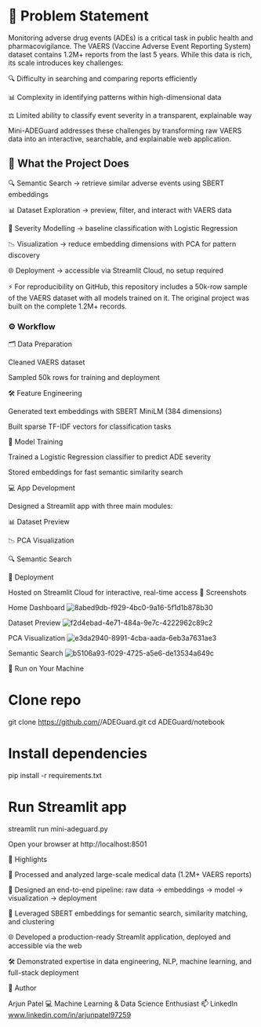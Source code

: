 # 📌 Problem Statement

Monitoring adverse drug events (ADEs) is a critical task in public health and pharmacovigilance.
The VAERS (Vaccine Adverse Event Reporting System) dataset contains 1.2M+ reports from the last 5 years. While this data is rich, its scale introduces key challenges:

🔍 Difficulty in searching and comparing reports efficiently

📊 Complexity in identifying patterns within high-dimensional data

⚖️ Limited ability to classify event severity in a transparent, explainable way

Mini-ADEGuard addresses these challenges by transforming raw VAERS data into an interactive, searchable, and explainable web application.

## 🎯 What the Project Does

🔍 Semantic Search → retrieve similar adverse events using SBERT embeddings

📊 Dataset Exploration → preview, filter, and interact with VAERS data

🧮 Severity Modelling → baseline classification with Logistic Regression

📉 Visualization → reduce embedding dimensions with PCA for pattern discovery

🌐 Deployment → accessible via Streamlit Cloud, no setup required

⚡ For reproducibility on GitHub, this repository includes a 50k-row sample of the VAERS dataset with all models trained on it.
The original project was built on the complete 1.2M+ records.

### ⚙️ Workflow
🗂️ Data Preparation

Cleaned VAERS dataset

Sampled 50k rows for training and deployment

🛠️ Feature Engineering

Generated text embeddings with SBERT MiniLM (384 dimensions)

Built sparse TF-IDF vectors for classification tasks

🤖 Model Training

Trained a Logistic Regression classifier to predict ADE severity

Stored embeddings for fast semantic similarity search

💻 App Development

Designed a Streamlit app with three main modules:

📊 Dataset Preview

📉 PCA Visualization

🔍 Semantic Search

🚀 Deployment

Hosted on Streamlit Cloud for interactive, real-time access
📸 Screenshots

Home Dashboard
![8abed9db-f929-4bc0-9a16-5f1d1b878b30](https://github.com/user-attachments/assets/11281a19-f3fa-4ae1-8e27-5ee81ee11b25)

Dataset Preview
![f2d4ebad-4e71-484a-9e7c-4222962c89c2](https://github.com/user-attachments/assets/be176052-f791-4a8a-9167-f2982467c6d4)

PCA Visualization
![e3da2940-8991-4cba-aada-6eb3a7631ae3](https://github.com/user-attachments/assets/2f427978-85b7-45d4-9068-c3b3c5742b3c)

Semantic Search
![b5106a93-f029-4725-a5e6-de13534a649c](https://github.com/user-attachments/assets/142f37cf-ccaf-441a-a621-b7450f20352a)

🚀 Run on Your Machine
# Clone repo
git clone https://github.com/<your-username>/ADEGuard.git
cd ADEGuard/notebook

# Install dependencies
pip install -r requirements.txt

# Run Streamlit app
streamlit run mini-adeguard.py


Open your browser at http://localhost:8501

🌟 Highlights

📂 Processed and analyzed large-scale medical data (1.2M+ VAERS reports)

🔗 Designed an end-to-end pipeline: raw data → embeddings → model → visualization → deployment

🤖 Leveraged SBERT embeddings for semantic search, similarity matching, and clustering

🌐 Developed a production-ready Streamlit application, deployed and accessible via the web

🛠️ Demonstrated expertise in data engineering, NLP, machine learning, and full-stack deployment

👤 Author

Arjun Patel
💻 Machine Learning & Data Science Enthusiast
📫 LinkedIn www.linkedin.com/in/arjunpatel97259
